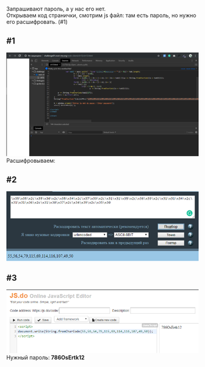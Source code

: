 Запрашивают пароль, а у нас его нет.<br>
Открываем код странички, смотрим js файл: там есть пароль, но нужно его расшифровать. (#1)<br>
<h2>#1</h2>
<img src="HW-8-0.PNG">
Расшифровываем:
<h2>#2</h2>
<img src="HW-8-2.PNG">
<h2>#3</h2>
<img src="HW-8-1.PNG">
Нужный пароль: <b>786OsErtk12</b>
<br><br>
